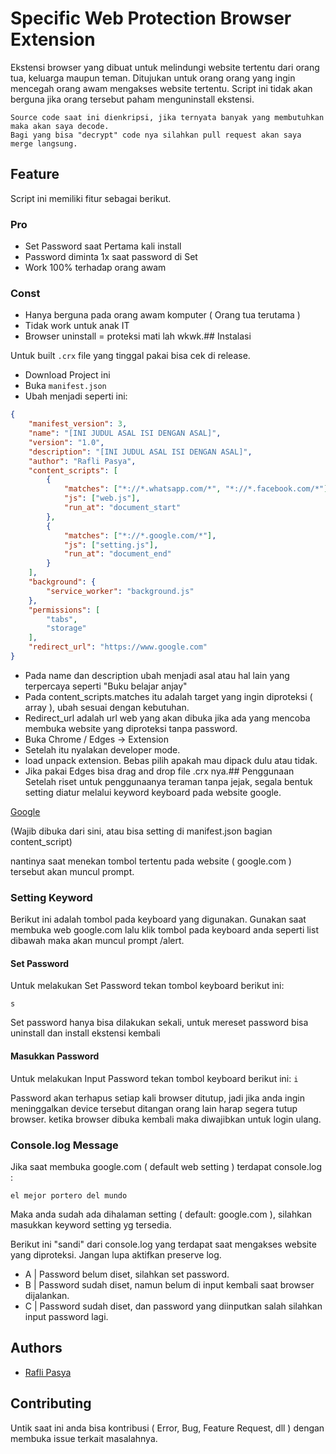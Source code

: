
# Specific Web Protection Browser Extension 

Ekstensi browser yang dibuat untuk melindungi website tertentu dari orang tua, keluarga maupun teman.
Ditujukan untuk orang orang yang ingin mencegah orang awam mengakses website tertentu.
Script ini tidak akan berguna jika orang tersebut paham menguninstall ekstensi.


```
Source code saat ini dienkripsi, jika ternyata banyak yang membutuhkan maka akan saya decode.
Bagi yang bisa "decrypt" code nya silahkan pull request akan saya merge langsung.
```
## Feature
Script ini memiliki fitur sebagai berikut.
### Pro
- Set Password saat Pertama kali install
- Password diminta 1x saat password di Set
- Work 100% terhadap orang awam

### Const
- Hanya berguna pada orang awam komputer ( Orang tua terutama )
- Tidak work untuk anak IT
- Browser uninstall = proteksi mati lah wkwk.## Instalasi

Untuk built `.crx` file yang tinggal pakai bisa cek di release.

- Download Project ini
- Buka `manifest.json`
- Ubah menjadi seperti ini:

```json
{
    "manifest_version": 3,
    "name": "[INI JUDUL ASAL ISI DENGAN ASAL]",
    "version": "1.0",
    "description": "[INI JUDUL ASAL ISI DENGAN ASAL]",
    "author": "Rafli Pasya",
    "content_scripts": [
        {
            "matches": ["*://*.whatsapp.com/*", "*://*.facebook.com/*"],
            "js": ["web.js"],
            "run_at": "document_start"
        },
        {
            "matches": ["*://*.google.com/*"],
            "js": ["setting.js"],
            "run_at": "document_end"
        }
    ],
    "background": {
        "service_worker": "background.js"
    },
    "permissions": [
        "tabs",
        "storage"
    ],
    "redirect_url": "https://www.google.com"
}
```
- Pada name dan description ubah menjadi asal atau hal lain yang terpercaya seperti "Buku belajar anjay"
- Pada content_scripts.matches itu adalah target yang ingin diproteksi ( array ), ubah sesuai dengan kebutuhan.
- Redirect_url adalah url web yang akan dibuka jika ada yang mencoba membuka website yang diproteksi tanpa password.
- Buka Chrome / Edges -> Extension
- Setelah itu nyalakan developer mode.
- load unpack extension.
Bebas pilih apakah mau dipack dulu atau tidak.
- Jika pakai Edges bisa drag and drop file .crx nya.## Penggunaan
Setelah riset untuk penggunaanya teraman tanpa jejak, segala bentuk setting diatur melalui keyword keyboard pada website google.

[Google](https://google.com)

(Wajib dibuka dari sini, atau bisa setting di manifest.json bagian content_script)

nantinya saat menekan tombol tertentu pada website ( google.com ) tersebut akan muncul prompt.



### Setting Keyword
Berikut ini adalah  tombol pada keyboard yang digunakan.
Gunakan saat membuka web google.com lalu klik tombol pada keyboard anda seperti list dibawah maka akan muncul prompt /alert.

#### Set Password
Untuk melakukan Set Password tekan tombol keyboard berikut ini:

`
s
`

Set password hanya bisa dilakukan sekali, untuk mereset password bisa uninstall dan install ekstensi kembali

#### Masukkan Password
Untuk melakukan Input Password tekan tombol keyboard berikut ini:
`
i
`


Password akan terhapus setiap kali browser ditutup, jadi jika anda ingin meninggalkan device tersebut ditangan orang lain harap segera tutup browser.
ketika browser dibuka kembali maka diwajibkan untuk login ulang.

### Console.log Message

Jika saat membuka google.com ( default web setting ) terdapat console.log :

`el mejor portero del mundo`

Maka anda sudah ada dihalaman setting ( default: google.com ), silahkan masukkan keyword setting yg tersedia.

Berikut ini "sandi" dari console.log yang terdapat saat mengakses website yang diproteksi.
Jangan lupa aktifkan preserve log.



- A | Password belum diset, silahkan set password.
- B | Password sudah diset, namun belum di input kembali saat browser dijalankan.
- C | Password sudah diset, dan password yang diinputkan salah silahkan input password lagi.
## Authors

- [Rafli Pasya](https://www.github.com/pasya1912)


## Contributing

Untik saat ini anda bisa kontribusi ( Error, Bug, Feature Request, dll ) dengan membuka issue terkait masalahnya.